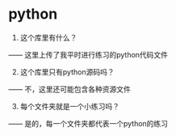 # python

1. 这个库里有什么？

—— 这里上传了我平时进行练习的python代码文件

2. 这个库里只有python源码吗？

—— 不，这里还可能包含各种资源文件

3. 每个文件夹就是一个小练习吗？

—— 是的，每一个文件夹都代表一个python的练习


